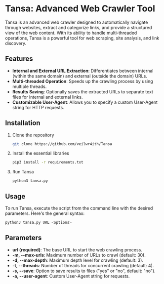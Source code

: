# Tansa: Advanced Web Crawler Tool
Tansa is an advanced web crawler designed to automatically navigate through websites, extract and categorize links, and provide a structured view of the web content. With its ability to handle multi-threaded operations, Tansa is a powerful tool for web scraping, site analysis, and link discovery.

## Features
- **Internal and External URL Extraction**: Differentiates between internal (within the same domain) and external (outside the domain) URLs.
- **Multi-threaded Operation**: Speeds up the crawling process by using multiple threads.
- **Results Saving**: Optionally saves the extracted URLs to separate text files for internal and external links.
- **Customizable User-Agent**: Allows you to specify a custom User-Agent string for HTTP requests.

## Installation
1. Clone the repository
   ```bash
   git clone https://github.com/veilwr4ith/Tansa
   ```
2. Install the essential libraries
   ```bash
   pip3 install -r requirements.txt
   ```
3. Run Tansa
   ```bash
   python3 tansa.py
   ```
   
## Usage
To run Tansa, execute the script from the command line with the desired parameters. Here's the general syntax:
  ```bash
  python3 tansa.py URL <options>
  ```

  ## Parameters
  - **url (required)**: The base URL to start the web crawling process.
  - **-m, --max-urls**: Maximum number of URLs to crawl (default: 30).
  - **-d, --max-depth**: Maximum depth level for crawling (default: 3).
  - **-t, --threads**: Number of threads for concurrent crawling (default: 4).
  - **-s, --save**: Option to save results to files ("yes" or "no", default: "no").
  - **-a, --user-agent**: Custom User-Agent string for requests.

## 
